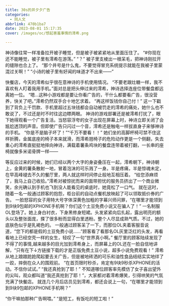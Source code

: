 ```yaml
---
title: 30s的并夕夕广告
categories:
  - 同人文
abbrlink: 470b1ba7
date: 2023-08-01 15:17:35
cover: /images/oc/想起害羞事情的澪希.png

---
```


神诗像往常一样准备拉开被子睡觉，但是被子被紧紧地从里面压住了。
“#你现在还不能睡觉，被子里有澪希在游荡。”
“？”
被子里支棱出一根呆毛，把神诗刚拉开的缝隙也合上了。
“那个井号是什么鬼，不要觉得冒充系统提示就能在我被子里蒙混过关啊！”
“小诗的被子里有好闻的味道才不出来——”


快餐店，今天的澪希似乎很在意神诗的手机使用情况。
“不要老跟灶糖一样，我不喜欢有人盯着我用手机。”面对总是把头伸过来的澪希，神诗选择连座位带餐盘都远离她一位。
“嗯...这种小游戏都是要让你看广告的，干什么都要看广告，很没营养，快关了吧。”澪希仍然双手合十地乞求着。
“再这样饭钱你自己付！”
这一下戳到了背负上千罚款、手机里超过五块钱都会自动被罚走的澪希的痛处，她什么也不敢说了，不过还是时不时往这边瞟两眼。
神诗的游戏部署还是被澪希打扰了，眼下她得观看一个广告复活。当怒容浮夸的女子出现在屏幕上时，神诗立即关闭了会尴尬透顶的声音。但即使广告只闪过一个音，澪希还是触电一样拔直身子来够神诗的手机。
“你是不是脑子坏了！”“千万不要看！！”
她们坐的高脚杯椅可禁不住这样折腾，金属底座的椅子本来就滑，而澪希翘椅子的危险动作更是一个侧翻，失去重心的澪希直挺挺地摔向神诗，满载着薯条鸡块的餐盘连带着被打翻，一长串的座椅就像多米诺骨牌一样——

等反应过来的时候，她们已经以两个大字的身姿叠压在一起，澪希朝下，神诗朝上，金黄的薯条散射一地，冒着泡沫的可乐溅了一身。半是疼痛，半是惊魂未定，在早高峰褪去不久的餐厅里，两人就这样时间停止般地互相压着。
“给您添麻烦了，我马上自己收拾。”澪希对被惊扰而来的面带担忧的服务员挤出了一个商业微笑，余光确认到手机也飞到没人能看见的桌底时，她竟松了一口气。
就在这时，随着一名一般通过顾客的抱怨，柜台前的自动点餐机放映起了可以领取抵价券的广告。
一脸怒容的女子用特大号字体深黄色加粗的字幕兴师问罪，“在哪里才能领到到9块9包邮的XPHONE手机啊？你们这个土豆免费小说又在骗人了！”
一名制服OL登场了。她上身白衬衣，下身黑修身短裙。头发紧紧向后扎起，露出明亮的额头以及整张面庞，搽了很多粉而显得白里透粉。整个人尽显成熟气质。不过，她的底肤色似乎是乳褐色的。
一般通过顾客呆了一下，而那位OL夹着客服音说道，“您下的都是假的土豆免费小说......”顾客看了看那名OL灰里泛红的头发，再看看地上已经空壳一样的女生，轻叹了一句“世界真小啊。”
餐厅里的顾客陆续发现了不得了的事情,越来越多的目光加到澪希身上，而屏幕上的OL还在一脸自信地讲解，“只有在下↓方链接下载的才是正版免费土豆小说，超多小说免费观看！”
澪希从地上踉踉跄跄爬起要去关广告，但是被地砖洒的可乐和油性食品结结实实地绊了一跤，摔倒在众人的围观前。
“在首页限时秒杀，肯定有9块9秒杀XPHONE的活动。不信你试试。”
“我还真抢到了耶！”
不知道哪位顾客率先模仿了女子喜出望外的尖叫，观众都叫道“我还真抢到了耶！”，大家都对着澪希爆笑，引得哄笑的气氛充满了快餐店。
就连几个月后店员见到澪希，都还会说上一句，“在哪里才能领到到9块9包邮的XPHONE手机啊？”

“你干嘛拍那种广告啊喂。”
“是短工，有饭吃的短工啦！”